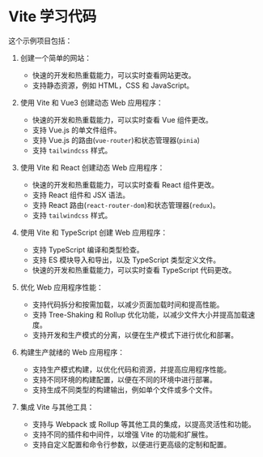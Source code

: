 # Vite 学习代码

这个示例项目包括：

1. 创建一个简单的网站：

   - 快速的开发和热重载能力，可以实时查看网站更改。
   - 支持静态资源，例如 HTML，CSS 和 JavaScript。

2. 使用 Vite 和 Vue3 创建动态 Web 应用程序：

   - 快速的开发和热重载能力，可以实时查看 Vue 组件更改。
   - 支持 Vue.js 的单文件组件。
   - 支持 Vue.js 的路由(`vue-router`)和状态管理器(`pinia`)
   - 支持 `tailwindcss` 样式。

3. 使用 Vite 和 React 创建动态 Web 应用程序：

   - 快速的开发和热重载能力，可以实时查看 React 组件更改。
   - 支持 React 组件和 JSX 语法。
   - 支持 React 路由(`react-router-dom`)和状态管理器(`redux`)。
   - 支持 `tailwindcss` 样式。

4. 使用 Vite 和 TypeScript 创建 Web 应用程序：

   - 支持 TypeScript 编译和类型检查。
   - 支持 ES 模块导入和导出，以及 TypeScript 类型定义文件。
   - 快速的开发和热重载能力，可以实时查看 TypeScript 代码更改。

5. 优化 Web 应用程序性能：

   - 支持代码拆分和按需加载，以减少页面加载时间和提高性能。
   - 支持 Tree-Shaking 和 Rollup 优化功能，以减少文件大小并提高加载速度。
   - 支持开发和生产模式的分离，以便在生产模式下进行优化和部署。

6. 构建生产就绪的 Web 应用程序：

   - 支持生产模式构建，以优化代码和资源，并提高应用程序性能。
   - 支持不同环境的构建配置，以便在不同的环境中进行部署。
   - 支持生成不同类型的构建输出，例如单个文件或多个文件。

7. 集成 Vite 与其他工具：
   - 支持与 Webpack 或 Rollup 等其他工具的集成，以提高灵活性和功能。
   - 支持不同的插件和中间件，以增强 Vite 的功能和扩展性。
   - 支持自定义配置和命令行参数，以便进行更高级的定制和配置。
